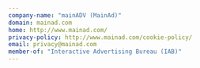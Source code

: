 ```yaml
---
company-name: "mainADV (MainAd)"
domain: mainad.com
home: http://www.mainad.com/
privacy-policy: http://www.mainad.com/cookie-policy/
email: privacy@mainad.com
member-of: "Interactive Advertising Bureau (IAB)"
---
```




